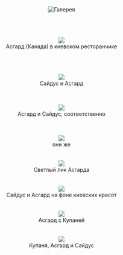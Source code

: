 &nbsp;

<p style='text-align: center'>
    <img src="/img/tit_gallery.jpg" alt='Галерея' />
</p>

<div align="center">
<br>
<br>
<br>
<a href="/gallery/kanada_kiev/1.jpg"><img border=0 src="/gallery/kanada_kiev/1_sm.jpg"></a>
<br>Асгард (Канада) в киевском ресторанчике
<br>
<br>
<br>
<br>


<a href="/gallery/kanada_kiev/2.jpg"><img border=0 src="/gallery/kanada_kiev/2_sm.jpg"></a>
<br>Сайдус и Асгард
<br>
<br>
<br>

<a href="/gallery/kanada_kiev/3.jpg"><img border=0 src="/gallery/kanada_kiev/3_sm.jpg"></a>
<br>Асгард и Сайдус, соответственно
<br>
<br>
<br>

<a href="/gallery/kanada_kiev/4.jpg"><img border=0 src="/gallery/kanada_kiev/4_sm.jpg"></a>
<br>они же
<br>
<br>
<br>
<a href="/gallery/kanada_kiev/5.jpg"><img border=0 src="/gallery/kanada_kiev/5_sm.jpg"></a>
<br>Светлый лик Асгарда
<br>
<br>
<br>
<a href="/gallery/kanada_kiev/6.jpg"><img border=0 src="/gallery/kanada_kiev/6_sm.jpg"></a>
<br>Сайдус и Асгард на фоне киевских красот
<br>
<br>
<br>
<a href="/gallery/kanada_kiev/7.jpg"><img border=0 src="/gallery/kanada_kiev/7_sm.jpg"></a>
<br>Асгард с Купаней
<br>
<br>
<br>
<a href="/gallery/kanada_kiev/8.jpg"><img border=0 src="/gallery/kanada_kiev/8_sm.jpg"></a>
<br>Купаня, Асгард и Сайдус
<br>
<br>

</div>